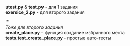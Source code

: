 **utest.py** & **test.py** - для 1 задания  
**exersice_2.py** - для второго задания  
  
'''   
_Тоже для второго задания_  
**create_place.py** - функция создание избранного места  
**tests.test_create_place.py** - простые авто-тесты  
